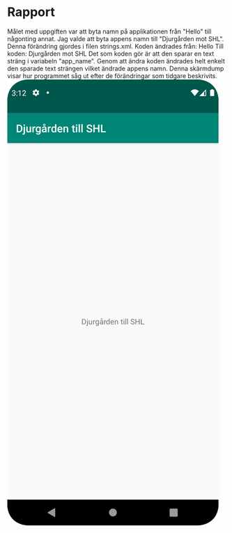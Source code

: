 # Rapport

Målet med uppgiften var att byta namn på applikationen från "Hello" till någonting annat. Jag valde att byta appens namn till
"Djurgården mot SHL". Denna förändring gjordes i filen strings.xml. Koden ändrades från:
<string name="app_name">Hello</string>
Till koden:
<string name="app_name">Djurgården mot SHL</string>
Det som koden gör är att den sparar en text sträng i variabeln "app_name". Genom att ändra koden ändrades helt enkelt
den sparade text strängen vilket ändrade appens namn.
Denna skärmdump visar hur programmet såg ut efter de förändringar som tidgare beskrivits.
![img.png](img.png)

